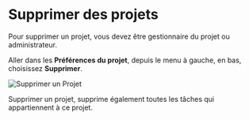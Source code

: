 Supprimer des projets
=====================

Pour supprimer un projet, vous devez être gestionnaire du projet ou administrateur.

Aller dans les **Préférences du projet**, depuis le menu à gauche, en bas, choisissez **Supprimer**.

![Supprimer un Projet](screenshots/project-remove.png)

Supprimer un projet, supprime également toutes les tâches qui appartiennent à ce projet.
